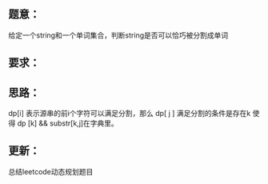 ## 题意：
给定一个string和一个单词集合，判断string是否可以恰巧被分割成单词

## 要求：


## 思路：
dp[i]  表示源串的前i个字符可以满足分割，那么 dp[ j ] 满足分割的条件是存在k 使得 dp [k] && substr[k,j]在字典里。

## 更新：
总结leetcode动态规划题目

